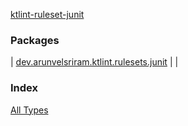 [ktlint-ruleset-junit](./index.md)

### Packages

| [dev.arunvelsriram.ktlint.rulesets.junit](dev.arunvelsriram.ktlint.rulesets.junit/index.md) |  |

### Index

[All Types](alltypes/index.md)